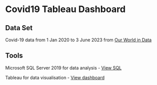 # Covid19 Tableau Dashboard

## Data Set
Covid-19 data from 1 Jan 2020 to 3 June 2023 from [Our World in Data](https://ourworldindata.org/covid-deaths)

## Tools
Microsoft SQL Server 2019 for data analysis - [View SQL](https://github.com/IrinaShafeeva/Covid19-Tableau-Dashboard/blob/main/Covid%2019%20Dashboard.sql)

Tableau for data visualisation - [View dashboard](https://public.tableau.com/app/profile/irina7591/viz/Covid-19Dashboard_16869185535530/Dashboard1?publish=yes)
